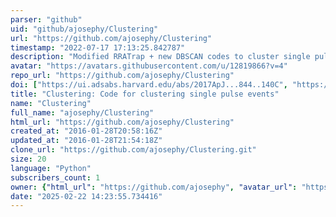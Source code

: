 ```yaml
---
parser: "github"
uid: "github/ajosephy/Clustering"
url: "https://github.com/ajosephy/Clustering"
timestamp: "2022-07-17 17:13:25.842787"
description: "Modified RRATrap + new DBSCAN codes to cluster single pulse events."
avatar: "https://avatars.githubusercontent.com/u/12819866?v=4"
repo_url: "https://github.com/ajosephy/Clustering"
doi: ["https://ui.adsabs.harvard.edu/abs/2017ApJ...844..140C", "https://ui.adsabs.harvard.edu/abs/2020ascl.soft11018J/abstract"]
title: "Clustering: Code for clustering single pulse events"
name: "Clustering"
full_name: "ajosephy/Clustering"
html_url: "https://github.com/ajosephy/Clustering"
created_at: "2016-01-28T20:58:16Z"
updated_at: "2016-01-28T21:54:18Z"
clone_url: "https://github.com/ajosephy/Clustering.git"
size: 20
language: "Python"
subscribers_count: 1
owner: {"html_url": "https://github.com/ajosephy", "avatar_url": "https://avatars.githubusercontent.com/u/12819866?v=4", "login": "ajosephy", "type": "User"}
date: "2025-02-22 14:23:55.734416"
---
```

